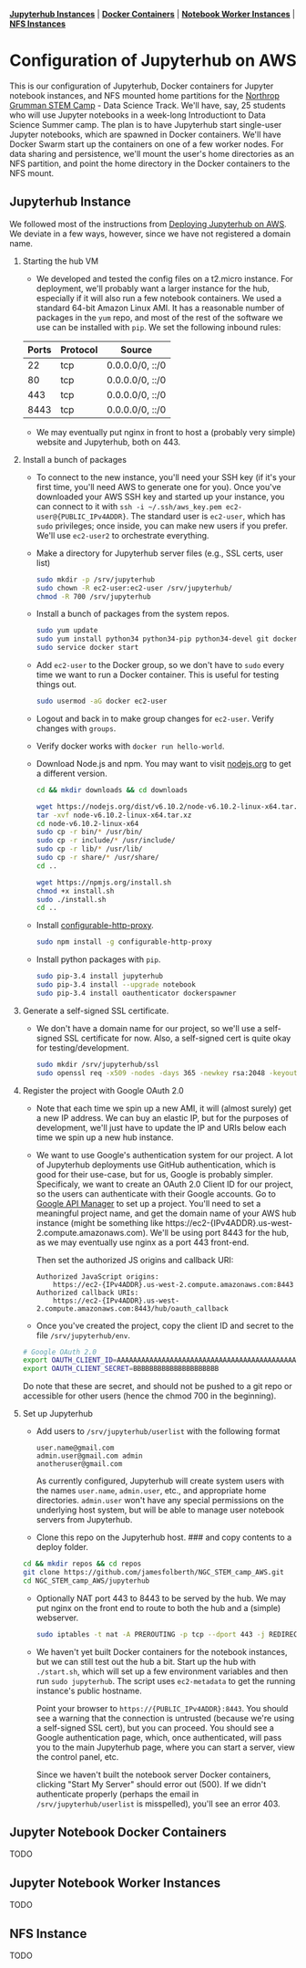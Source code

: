 **[Jupyterhub Instances](#jupyterhub-instance)** |
**[Docker Containers](#jupyter-notebook-docker-containers)** |
**[Notebook Worker Instances](#jupyter-notebook-worker-instances)** |
**[NFS Instances](#nfs-instance)**

# Configuration of Jupyterhub on AWS
This is our configuration of Jupyterhub, Docker containers for Jupyter notebook instances, and NFS mounted home partitions for the [Northrop Grumman STEM Camp](https://conferencereg.colostate.edu/Registration/Welcome.aspx?e=EB64C01EC8135319E6CDA22A5B404146) - Data Science Track.
We'll have, say, 25 students who will use Jupyter notebooks in a week-long Introductiont to Data Science Summer camp.
The plan is to have Jupyterhub start single-user Jupyter notebooks, which are spawned in Docker containers.
We'll have Docker Swarm start up the containers on one of a few worker nodes.
For data sharing and persistence, we'll mount the user's home directories as an NFS partition, and point the home directory in the Docker containers to the NFS mount.

## Jupyterhub Instance
We followed most of the instructions from [Deploying Jupyterhub on AWS](https://github.com/jupyterhub/jupyterhub/wiki/Deploying-JupyterHub-on-AWS).
We deviate in a few ways, however, since we have not registered a domain name.

1. Starting the hub VM
   * We developed and tested the config files on a t2.micro instance.
     For deployment, we'll probably want a larger instance for the hub, especially if it will also run a few notebook containers.
     We used a standard 64-bit Amazon Linux AMI.
     It has a reasonable number of packages in the `yum` repo, and most of the rest of the software we use can be installed with `pip`.
     We set the following inbound rules:

    |Ports |	Protocol	| Source |
    |------|----------|--------|
    |22	| tcp	| 0.0.0.0/0, ::/0 |
    |80	| tcp	| 0.0.0.0/0, ::/0 |
    |443	| tcp	| 0.0.0.0/0, ::/0 |
    |8443	| tcp	| 0.0.0.0/0, ::/0 |

   * We may eventually put nginx in front to host a (probably very simple) website and Jupyterhub, both on 443.

2. Install a bunch of packages
   * To connect to the new instance, you'll need your SSH key (if it's your first time, you'll need AWS to generate one for you).
     Once you've downloaded your AWS SSH key and started up your instance, you can connect to it with `ssh -i ~/.ssh/aws_key.pem ec2-user@{PUBLIC_IPv4ADDR}`.
      The standard user is `ec2-user`, which has `sudo` privileges; once inside, you can make new users if you prefer.
      We'll use `ec2-user2` to orchestrate everything.

   * Make a directory for Jupyterhub server files (e.g., SSL certs, user list)
      ```bash
      sudo mkdir -p /srv/jupyterhub
      sudo chown -R ec2-user:ec2-user /srv/jupyterhub/
      chmod -R 700 /srv/jupyterhub
      ```

   * Install a bunch of packages from the system repos.
      ```bash
      sudo yum update
      sudo yum install python34 python34-pip python34-devel git docker gcc gcc-c++
      sudo service docker start
      ```

   * Add `ec2-user` to the Docker group, so we don't have to `sudo` every time we want to run a Docker container.
      This is useful for testing things out.
      ```bash
      sudo usermod -aG docker ec2-user
      ```

   * Logout and back in to make group changes for `ec2-user`.  Verify changes with `groups`.

   * Verify docker works with `docker run hello-world`.

   * Download Node.js and npm.  You may want to visit [nodejs.org](https://nodejs.org/en/download/) to get a different version.
     ```bash
     cd && mkdir downloads && cd downloads

     wget https://nodejs.org/dist/v6.10.2/node-v6.10.2-linux-x64.tar.xz
     tar -xvf node-v6.10.2-linux-x64.tar.xz
     cd node-v6.10.2-linux-x64
     sudo cp -r bin/* /usr/bin/
     sudo cp -r include/* /usr/include/
     sudo cp -r lib/* /usr/lib/
     sudo cp -r share/* /usr/share/
     cd ..

     wget https://npmjs.org/install.sh
     chmod +x install.sh
     sudo ./install.sh
     cd ..
     ```

   * Install [configurable-http-proxy](https://github.com/jupyterhub/configurable-http-proxy).
     ```bash
     sudo npm install -g configurable-http-proxy
     ```

   * Install python packages with `pip`.
     ```bash
     sudo pip-3.4 install jupyterhub
     sudo pip-3.4 install --upgrade notebook
     sudo pip-3.4 install oauthenticator dockerspawner
     ```

3. Generate a self-signed SSL certificate.
   * We don't have a domain name for our project, so we'll use a self-signed SSL certificate for now.
     Also, a self-signed cert is quite okay for testing/development.
     ```bash
     sudo mkdir /srv/jupyterhub/ssl
     sudo openssl req -x509 -nodes -days 365 -newkey rsa:2048 -keyout /srv/jupyterhub/ssl/hub.key -out /srv/jupyterhub/ssl/hub.crt
     ```

4. Register the project with Google OAuth 2.0
   * Note that each time we spin up a new AMI, it will (almost surely) get a new IP address.  We can buy an elastic IP, but for the purposes of development, we'll just have to update the IP and URIs below each time we spin up a new hub instance.

   * We want to use Google's authentication system for our project.  A lot of Jupyterhub deployments use GitHub authentication, which is good for their use-case, but for us, Google is probably simpler.
     Specificaly, we want to create an OAuth 2.0 Client ID for our project, so the users can authenticate with their Google accounts.
     Go to [Google API Manager](https://console.developers.google.com/apis/credentials) to set up a project.
     You'll need to set a meaningful project name, and get the domain name of your AWS hub instance (might be something like https://ec2-{IPv4ADDR}.us-west-2.compute.amazonaws.com).
     We'll be using port 8443 for the hub, as we may eventually use nginx as a port 443 front-end.

     Then set the authorized JS origins and callback URI:
     ```
     Authorized JavaScript origins:
         https://ec2-{IPv4ADDR}.us-west-2.compute.amazonaws.com:8443
     Authorized callback URIs:
         https://ec2-{IPv4ADDR}.us-west-2.compute.amazonaws.com:8443/hub/oauth_callback
     ```

   * Once you've created the project, copy the client ID and secret to the file `/srv/jupyterhub/env`.
    ```bash
    # Google OAuth 2.0
    export OAUTH_CLIENT_ID=AAAAAAAAAAAAAAAAAAAAAAAAAAAAAAAAAAAAAAAAAAAAAA.apps.googleusercontent.com
    export OAUTH_CLIENT_SECRET=BBBBBBBBBBBBBBBBBBBBB
    ```
    Do note that these are secret, and should not be pushed to a git repo or accessible for other users (hence the chmod 700 in the beginning).

5. Set up Jupyterhub
   * Add users to `/srv/jupyterhub/userlist` with the following format
     ```
     user.name@gmail.com
     admin.user@gmail.com admin
     anotheruser@gmail.com
     ```
     As currently configured, Jupyterhub will create system users with the names `user.name`, `admin.user`, etc., and appropriate home directories.  `admin.user` won't have any special permissions on the underlying host system, but will be able to manage user notebook servers from Jupyterhub.

   * Clone this repo on the Jupyterhub host. ### and copy contents to a deploy folder.
   ```bash
   cd && mkdir repos && cd repos
   git clone https://github.com/jamesfolberth/NGC_STEM_camp_AWS.git
   cd NGC_STEM_camp_AWS/jupyterhub
   ```

   * Optionally NAT port 443 to 8443 to be served by the hub.  We may put nginx on the front end to route to both the hub and a (simple) webserver.
     ```bash
     sudo iptables -t nat -A PREROUTING -p tcp --dport 443 -j REDIRECT --to 8443
     ```

   * We haven't yet built Docker containers for the notebook instances, but we can still test out the hub a bit.  Start up the hub with `./start.sh`, which will set up a few environment variables and then run `sudo jupyterhub`.  The script uses `ec2-metadata` to get the running instance's public hostname.

     Point your browser to `https://{PUBLIC_IPv4ADDR}:8443`.  You should see a warning that the connection is untrusted (because we're using a self-signed SSL cert), but you can proceed.  You should see a Google authentication page, which, once authenticated, will pass you to the main Jupyterhub page, where you can start a server, view the control panel, etc.

     Since we haven't built the notebook server Docker containers, clicking "Start My Server" should error out (500).  If we didn't authenticate properly (perhaps the email in `/srv/jupyterhub/userlist` is misspelled), you'll see an error 403.


## Jupyter Notebook Docker Containers
TODO

## Jupyter Notebook Worker Instances
TODO

## NFS Instance
TODO
